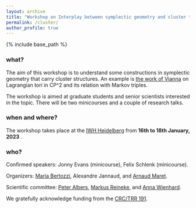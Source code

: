 ```yaml
---
layout: archive
title: "Workshop on Interplay between symplectic geometry and cluster theory"
permalink: /cluster/
author_profile: true
---
```


{% include base_path %}

### what? 
The aim of this workshop is to understand some constructions in symplectic geometry that carry cluster structures. An example is [the work of Vianna](https://arxiv.org/abs/1409.2850) on Lagrangian tori in CP^2 and its relation with Markov triples.

The workshop is aimed at graduate students and senior scientists interested in the topic. There will be two minicourses and a couple of research talks.

### when and where? 
The workshop takes place at the [IWH Heidelberg](https://www.uni-heidelberg.de/einrichtungen/iwh/) from **16th to 18th January, 2023** .

### who?

Confirmed speakers: Jonny Evans (minicourse), Felix Schlenk (minicourse).

Organizers: [Maria Bertozzi](https://www.ruhr-uni-bochum.de/ffm/Lehrstuehle/Algebra/mbertozzi.html.en), Alexandre Jannaud, and [Arnaud Maret](http://arnaudmaret.com/).

Scientific committee: [Peter Albers](https://www.mathi.uni-heidelberg.de/~palbers/), [Markus Reineke](https://www.ruhr-uni-bochum.de/ffm/Lehrstuehle/Algebra/reineke.html.de), and [Anna Wienhard](https://www.mathi.uni-heidelberg.de/~wienhard/).

We gratefully acknowledge funding from the [CRC/TRR 191](http://www.mi.uni-koeln.de/CRC-TRR191/index.php?dom=home&page=main). 
